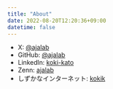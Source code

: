 ```yaml
---
title: "About"
date: 2022-08-20T12:20:36+09:00
datetime: false
---
```


- X: [@ajalab](https://x.com/ajalab)
- GitHub: [@ajalab](https://github.com/ajalab)
- LinkedIn: [koki-kato](https://www.linkedin.com/in/koki-kato/)
- Zenn: [ajalab](https://zenn.dev/ajalab)
- しずかなインターネット: [kokik](https://sizu.me/kokik)
